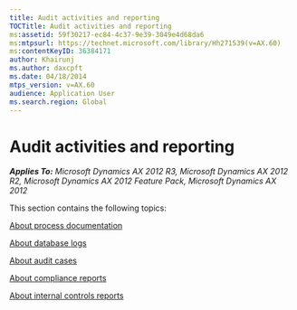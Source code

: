 ```yaml
---
title: Audit activities and reporting
TOCTitle: Audit activities and reporting
ms:assetid: 59f30217-ec84-4c37-9e39-3049e4d68da6
ms:mtpsurl: https://technet.microsoft.com/library/Hh271539(v=AX.60)
ms:contentKeyID: 36384171
author: Khairunj
ms.author: daxcpft
ms.date: 04/18/2014
mtps_version: v=AX.60
audience: Application User
ms.search.region: Global
---
```


# Audit activities and reporting 


_**Applies To:** Microsoft Dynamics AX 2012 R3, Microsoft Dynamics AX 2012 R2, Microsoft Dynamics AX 2012 Feature Pack, Microsoft Dynamics AX 2012_

This section contains the following topics:

[About process documentation](about-process-documentation.md)

[About database logs](about-database-logs.md)

[About audit cases](about-audit-cases.md)

[About compliance reports](about-compliance-reports.md)

[About internal controls reports](about-internal-controls-reports.md)

  



